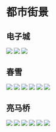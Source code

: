 # 都市街景

## 电子城

<div class="album-wrap">
    <img src="https://lubanseven.gitee.io/store/images/blog/bez/1.jpg" class="medium-zoom-image"/>
    <img src="https://lubanseven.gitee.io/store/images/blog/bez/2.jpg" class="medium-zoom-image"/>
    <img src="https://lubanseven.gitee.io/store/images/blog/bez/3.jpg" class="medium-zoom-image"/>   
</div>

## 春雪

<div class="album-wrap">
    <img src="https://lubanseven.gitee.io/store/images/blog/snow/1.jpg" class="medium-zoom-image"/>
    <img src="https://lubanseven.gitee.io/store/images/blog/snow/2.jpg" class="medium-zoom-image"/>
    <img src="https://lubanseven.gitee.io/store/images/blog/snow/3.jpg" class="medium-zoom-image"/>
    <img src="https://lubanseven.gitee.io/store/images/blog/snow/4.jpg" class="medium-zoom-image"/>
    <img src="https://lubanseven.gitee.io/store/images/blog/snow/5.jpg" class="medium-zoom-image"/>
    <img src="https://lubanseven.gitee.io/store/images/blog/snow/6.jpg" class="medium-zoom-image"/>
</div>

## 亮马桥

<div class="album-wrap">
    <img src="https://lubanseven.gitee.io/store/images/blog/liang/1.jpg" class="medium-zoom-image"/>
    <img src="https://lubanseven.gitee.io/store/images/blog/liang/2.jpg" class="medium-zoom-image"/>
    <img src="https://lubanseven.gitee.io/store/images/blog/liang/3.jpg" class="medium-zoom-image"/>
    <img src="https://lubanseven.gitee.io/store/images/blog/liang/4.jpg" class="medium-zoom-image"/>
    <img src="https://lubanseven.gitee.io/store/images/blog/liang/5.jpg" class="medium-zoom-image"/>
    <img src="https://lubanseven.gitee.io/store/images/blog/liang/6.jpg" class="medium-zoom-image"/>
</div>
